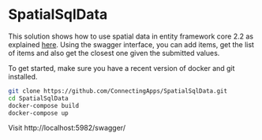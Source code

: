 # SpatialSqlData

This solution shows how to use spatial data in entity framework core 2.2 as explained [here](https://blogs.msdn.microsoft.com/dotnet/2018/12/04/announcing-entity-framework-core-2-2/). Using the swagger interface, you can add items, get the list of items and also get the closest one given the submitted values.

To get started, make sure you have a recent version of docker and git installed.

```bash
git clone https://github.com/ConnectingApps/SpatialSqlData.git
cd SpatialSqlData
docker-compose build
docker-compose up
```

Visit http://localhost:5982/swagger/
